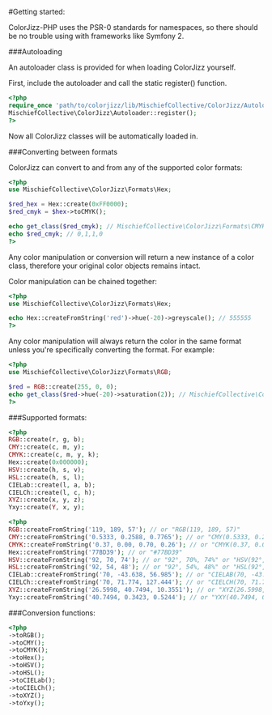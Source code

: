 #Getting started:

ColorJizz-PHP uses the PSR-0 standards for namespaces, so there should be no trouble using with frameworks like Symfony 2.

###Autoloading

An autoloader class is provided for when loading ColorJizz yourself.

First, include the autoloader and call the static register() function.


```php
<?php
require_once 'path/to/colorjizz/lib/MischiefCollective/ColorJizz/Autoloader.php';
MischiefCollective\ColorJizz\Autoloader::register();
?>
```

Now all ColorJizz classes will be automatically loaded in.

###Converting between formats

ColorJizz can convert to and from any of the supported color formats:

```php
<?php
use MischiefCollective\ColorJizz\Formats\Hex;

$red_hex = Hex::create(0xFF0000);
$red_cmyk = $hex->toCMYK();

echo get_class($red_cmyk); // MischiefCollective\ColorJizz\Formats\CMYK
echo $red_cmyk; // 0,1,1,0
?>
```

Any color manipulation or conversion will return a new instance of a color class, therefore your original color objects remains intact.

Color manipulation can be chained together:

```php
<?php
use MischiefCollective\ColorJizz\Formats\Hex;

echo Hex::createFromString('red')->hue(-20)->greyscale(); // 555555
?>
```

Any color manipulation will always return the color in the same format unless you're specifically converting the format. For example:

```php
<?php
use MischiefCollective\ColorJizz\Formats\RGB;

$red = RGB::create(255, 0, 0);
echo get_class($red->hue(-20)->saturation(2)); // MischiefCollective\ColorJizz\Formats\RGB
?>
```

###Supported formats:

```php
<?php
RGB::create(r, g, b);
CMY::create(c, m, y);
CMYK::create(c, m, y, k);
Hex::create(0x000000);
HSV::create(h, s, v);
HSL::create(h, s, l);
CIELab::create(l, a, b);
CIELCh::create(l, c, h);
XYZ::create(x, y, z);
Yxy::create(Y, x, y);
```

```php
<?php
RGB::createFromString('119, 189, 57'); // or "RGB(119, 189, 57)"
CMY::createFromString('0.5333, 0.2588, 0.7765'); // or "CMY(0.5333, 0.2588, 0.7765)"
CMYK::createFromString('0.37, 0.00, 0.70, 0.26'); // or "CMYK(0.37, 0.00, 0.70, 0.26)"
Hex::createFromString('77BD39'); // or "#77BD39"
HSV::createFromString('92, 70, 74'); // or "92°, 70%, 74%" or "HSV(92°, 70%, 74%)"
HSL::createFromString('92, 54, 48'); // or "92°, 54%, 48%" or "HSL(92°, 54%, 48%)"
CIELab::createFromString('70, -43.638, 56.985'); // or "CIELAB(70, -43.638, 56.985)"
CIELCh::createFromString('70, 71.774, 127.444'); // or "CIELCH(70, 71.774, 127.444)"
XYZ::createFromString('26.5998, 40.7494, 10.3551'); // or "XYZ(26.5998, 40.7494, 10.3551)"
Yxy::createFromString('40.7494, 0.3423, 0.5244'); // or "YXY(40.7494, 0.3423, 0.5244)"
```

###Conversion functions:

```php
<?php
->toRGB();
->toCMY();
->toCMYK();
->toHex();
->toHSV();
->toHSL();
->toCIELab();
->toCIELCh();
->toXYZ();
->toYxy();
```

